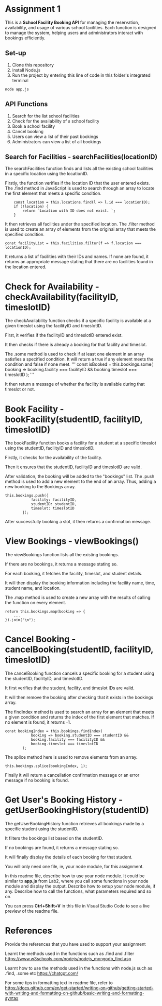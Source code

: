 # Assignment 1

This is a **School Facility Booking API** for managing the reservation, availability, and usage of various school facilities. Each function is designed to manage the system, helping users and administrators interact with bookings efficiently.

## Set-up
1. Clone this repository
2. Install Node.js
3. Run the project by entering this line of code in this folder's integrated terminal
```
node app.js
```

## API Functions
1. Search for the list school facilities
2. Check for the availability of a school facility
3. Book a school facility
4. Cancel booking
5. Users can view a list of their past bookings
6. Administrators can view a list of all bookings


## Search for Facilities - searchFacilities(locationID)
The searchFacilities function finds and lists all the existing school facilities in a specific location using the locationID.

Firstly, the function verifies if the location ID that the user entered exists.
The .find method in JavaScript is used to search through an array to locate the first element that meets a specific condition.
```
    const location = this.locations.find(l => l.id === locationID);
    if (!location) {
        return `Location with ID does not exist. `;
    }
```
It then retrieves all facilities under the specified location.
The .filter method is used to create an array of elements from the original array that meets the specified condition.
```
const facilityList = this.facilities.filter(f => f.location === locationID);
```
It returns a list of facilities with their IDs and names. If none are found, it returns an appropriate message stating that there are no facilities found in the location entered.

# Check for Availability - checkAvailability(facilityID, timeslotID)
The checkAvailability function checks if a specific facility is available at a given timeslot using the facilityID and timeslotID.

First, it verifies if the facilityID and timeslotID entered exist.

It then checks if there is already a booking for that facility and timeslot.

The .some method is used to check if at least one element in an array satisfies a specified condition. It will return a true if any element meets the condition and false if none meet.
'''
const isBooked = this.bookings.some(
            booking => booking.facility === facilityID && booking.timeslot === timeslotID
        );
'''

It then return a message of whether the facility is available during that timeslot or not.

# Book Facility - bookFacility(studentID, facilityID, timeslotID)
The bookFacility function books a facility for a student at a specific timeslot using the studentID, facilityID and timeslotID.

Firstly, it checks for the availability of the facility.

Then it ensures that the studentID, facilityID and timeslotID are valid.

After validation, the booking will be added to the "bookings" list.
The .push method is used to add a new element to the end of an array. Thus, adding a new booking to the Bookings array.
```
this.bookings.push({
            facility: facilityID,
            studentID: studentID,
            timeslot: timeslotID
        });
```

After successfully booking a slot, it then returns a confirmation message.

# View Bookings - viewBookings()
The viewBookings function lists all the existing bookings.

If there are no bookings, it returns a message stating so.

For each booking, it fetches the facility, timeslot, and student details.

It will then display the booking information including the facility name, time, student name, and location.

The .map method is used to create a new array with the results of calling the function on every element.
```
return this.bookings.map(booking => {
    ...
}).join("\n");
```

# Cancel Booking - cancelBooking(studentID, facilityID, timeslotID)
The cancelBooking function cancels a specific booking for a student using the studentID, facilityID, and timeslotID.

It first verifies that the student, facility, and timeslot IDs are valid.

It will then remove the booking after checking that it exists in the bookings array.

The findIndex method is used to search an array for an element that meets a given condition and returns the index of the first element that matches. If no element is found, it returns -1.
```
const bookingIndex = this.bookings.findIndex(
            booking => booking.studentID === studentID &&
            booking.facility === facilityID &&
            booking.timeslot === timeslotID
        );
```

The splice method here is used to remove elements from an array.
```
this.bookings.splice(bookingIndex, 1);
```

Finally it will return a cancellation confirmation message or an error message if no booking is found.

# Get User's Booking History - getUserBookingHistory(studentID)
The getUserBookingHistory function retrieves all bookings made by a specific student using the studentID.

It filters the bookings list based on the studentID.

If no bookings are found, it returns a message stating so.

It will finally display the details of each booking for that student.













You will only need one file, ie, your node module, for this assignment.

In this readme file, describe how to use your node module. It could be similar to **app.js** from Lab2, where you call some functions in your node module and display the output. Describe how to setup your node module, if any. Describe how to call the functions, what parameters required and so on.

You can press **Ctrl+Shift+V** in this file in Visual Studio Code to see a live preview of the readme file.



# References
Provide the references that you have used to support your assignment

Learnt the methods used in the functions such as .find and .filter
https://www.w3schools.com/nodejs/nodejs_mongodb_find.asp

Learnt how to use the methods used in the functions with node.js such as .find, .some etc
https://chatgpt.com/

For some tips in formatting text in readme file, refer to https://docs.github.com/en/get-started/writing-on-github/getting-started-with-writing-and-formatting-on-github/basic-writing-and-formatting-syntax